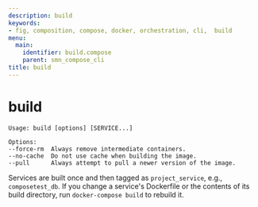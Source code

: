 ```yaml
---
description: build
keywords:
- fig, composition, compose, docker, orchestration, cli,  build
menu:
  main:
    identifier: build.compose
    parent: smn_compose_cli
title: build
---
```


# build

```
Usage: build [options] [SERVICE...]

Options:
--force-rm  Always remove intermediate containers.
--no-cache  Do not use cache when building the image.
--pull      Always attempt to pull a newer version of the image.
```

Services are built once and then tagged as `project_service`, e.g.,
`composetest_db`. If you change a service's Dockerfile or the contents of its
build directory, run `docker-compose build` to rebuild it.
